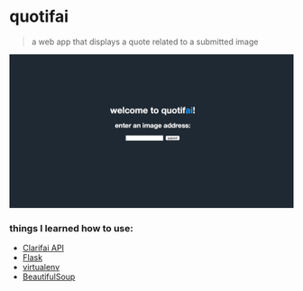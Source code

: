 # quotifai

> a web app that displays a quote related to a submitted image

<img src='static/quotifai.png'>

### things I learned how to use:
- [Clarifai API](https://github.com/Clarifai/clarifai-python)
- [Flask](http://flask.pocoo.org/docs/0.11/quickstart/)
- [virtualenv](http://docs.python-guide.org/en/latest/dev/virtualenvs/)
- [BeautifulSoup](https://www.crummy.com/software/BeautifulSoup/bs4/doc/)